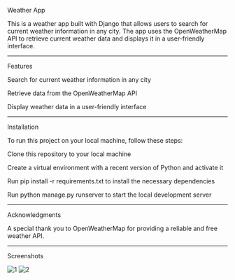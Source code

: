 Weather App

This is a weather app built with Django that allows users to search for current weather information in any city. The app uses the OpenWeatherMap API to retrieve current weather data and displays it in a user-friendly interface.

- - - 

Features

Search for current weather information in any city

Retrieve data from the OpenWeatherMap API

Display weather data in a user-friendly interface

- - -

Installation

To run this project on your local machine, follow these steps:

Clone this repository to your local machine

Create a virtual environment with a recent version of Python and activate it

Run pip install -r requirements.txt to install the necessary dependencies

Run python manage.py runserver to start the local development server

- - -

Acknowledgments

A special thank you to OpenWeatherMap for providing a reliable and free weather API.

- - - 

Screenshots

![1](https://user-images.githubusercontent.com/91182988/218394762-66fc306b-51c0-4461-bef4-a5f2ec9ac5b0.png)
![2](https://user-images.githubusercontent.com/91182988/218394763-267997f0-2b8a-4718-88db-de82272829b2.png)





